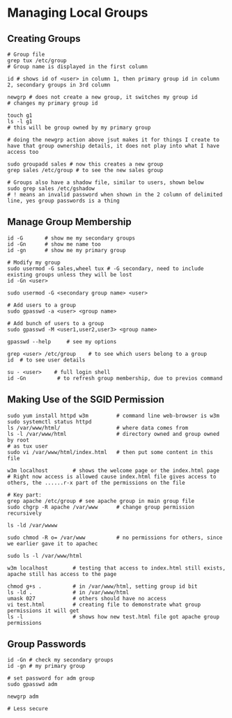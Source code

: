 # Managing Local Groups

## Creating Groups

    # Group file
    grep tux /etc/group
    # Group name is displayed in the first column

    id # shows id of <user> in column 1, then primary group id in column 2, secondary groups in 3rd column

    newgrp # does not create a new group, it switches my group id 
    # changes my primary group id

    touch g1
    ls -l g1
    # this will be group owned by my primary group

    # doing the newgrp action above jsut makes it for things I create to have that group ownership details, it does not play into what I have access too

    sudo groupadd sales # now this creates a new group
    grep sales /etc/group # to see the new sales group

    # Groups also have a shadow file, similar to users, shown below
    sudo grep sales /etc/gshadow
    # ! means an invalid password when shown in the 2 column of delimited line, yes group passwords is a thing

## Manage Group Membership

    id -G       # show me my secondary groups
    id -Gn      # show me name too
    id -gn      # show me my primary group

    # Modify my group
    sudo usermod -G sales,wheel tux # -G secondary, need to include existing groups unless they will be lost
    id -Gn <user>

    sudo usermod -G <secondary group name> <user>

    # Add users to a group
    sudo gpasswd -a <user> <group name>

    # Add bunch of users to a group
    sudo gpasswd -M <user1,user2,user3> <group name>

    gpasswd --help     # see my options

    grep <user> /etc/group    # to see which users belong to a group
    id  # to see user details

    su - <user>    # full login shell
    id -Gn          # to refresh group membership, due to previos command

## Making Use of the SGID Permission

    sudo yum install httpd w3m         # command line web-browser is w3m
    sudo systemctl status httpd
    ls /var/www/html/                  # where data comes from
    ls -l /var/www/html                # directory owned and group owned by root
    # as tux user
    sudo vi /var/www/html/index.html   # then put some content in this file

    w3m localhost        # shows the welcome page or the index.html page
    # Right now access is allowed cause index.html file gives access to others, the ......r-x part of the permissions on the file

    # Key part:
    grep apache /etc/group # see apache group in main group file
    sudo chgrp -R apache /var/www      # change group permission recursively

    ls -ld /var/wwww

    sudo chmod -R o= /var/www          # no permissions for others, since we earlier gave it to apachec

    sudo ls -l /var/www/html

    w3m localhost        # testing that access to index.html still exists, apache still has access to the page

    chmod g+s .          # in /var/www/html, setting group id bit
    ls -ld .             # in /var/www/html
    umask 027            # others should have no access
    vi test.html         # creating file to demonstrate what group permissions it will get
    ls -l                # shows how new test.html file got apache group permissions

## Group Passwords

    id -Gn # check my secondary groups
    id -gn # my primary group

    # set password for adm group
    sudo gpasswd adm
    
    newgrp adm

    # Less secure
    
